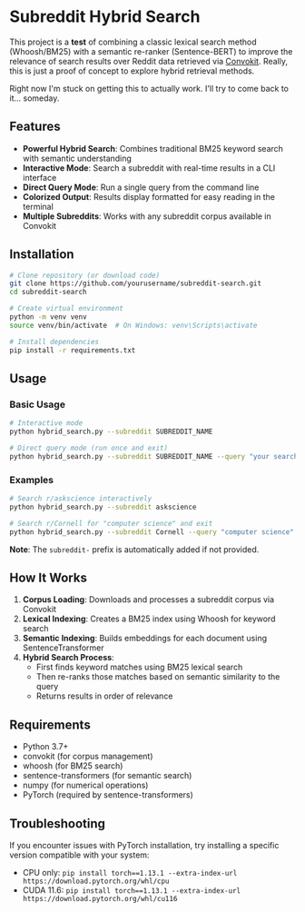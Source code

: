 # Subreddit Hybrid Search

This project is a **test** of combining a classic lexical search method (Whoosh/BM25) with a semantic re-ranker (Sentence-BERT) to improve the relevance of search results over Reddit data retrieved via [Convokit](https://convokit.cornell.edu/). Really, this is just a proof of concept to explore hybrid retrieval methods.

Right now I'm stuck on getting this to actually work. I'll try to come back to it... someday.

## Features

- **Powerful Hybrid Search**: Combines traditional BM25 keyword search with semantic understanding
- **Interactive Mode**: Search a subreddit with real-time results in a CLI interface
- **Direct Query Mode**: Run a single query from the command line
- **Colorized Output**: Results display formatted for easy reading in the terminal
- **Multiple Subreddits**: Works with any subreddit corpus available in Convokit

## Installation

```bash
# Clone repository (or download code)
git clone https://github.com/yourusername/subreddit-search.git
cd subreddit-search

# Create virtual environment
python -m venv venv
source venv/bin/activate  # On Windows: venv\Scripts\activate

# Install dependencies
pip install -r requirements.txt
```

## Usage

### Basic Usage

```bash
# Interactive mode
python hybrid_search.py --subreddit SUBREDDIT_NAME

# Direct query mode (run once and exit)
python hybrid_search.py --subreddit SUBREDDIT_NAME --query "your search query"
```

### Examples

```bash
# Search r/askscience interactively
python hybrid_search.py --subreddit askscience

# Search r/Cornell for "computer science" and exit
python hybrid_search.py --subreddit Cornell --query "computer science"
```

**Note**: The `subreddit-` prefix is automatically added if not provided.

## How It Works

1. **Corpus Loading**: Downloads and processes a subreddit corpus via Convokit
2. **Lexical Indexing**: Creates a BM25 index using Whoosh for keyword search
3. **Semantic Indexing**: Builds embeddings for each document using SentenceTransformer
4. **Hybrid Search Process**:
   - First finds keyword matches using BM25 lexical search
   - Then re-ranks those matches based on semantic similarity to the query
   - Returns results in order of relevance

## Requirements

- Python 3.7+
- convokit (for corpus management)
- whoosh (for BM25 search)
- sentence-transformers (for semantic search)
- numpy (for numerical operations)
- PyTorch (required by sentence-transformers)

## Troubleshooting

If you encounter issues with PyTorch installation, try installing a specific version compatible with your system:

- CPU only: `pip install torch==1.13.1 --extra-index-url https://download.pytorch.org/whl/cpu`
- CUDA 11.6: `pip install torch==1.13.1 --extra-index-url https://download.pytorch.org/whl/cu116`
